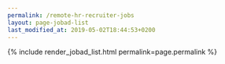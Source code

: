 ```yaml
---
permalink: /remote-hr-recruiter-jobs
layout: page-jobad-list
last_modified_at: 2019-05-02T18:44:53+0200
---
```

{% include render_jobad_list.html permalink=page.permalink %}
